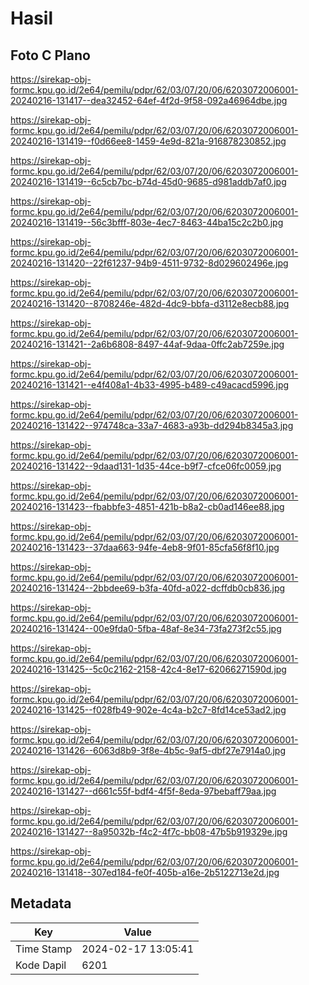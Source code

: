 # Hasil

## Foto C Plano

https://sirekap-obj-formc.kpu.go.id/2e64/pemilu/pdpr/62/03/07/20/06/6203072006001-20240216-131417--dea32452-64ef-4f2d-9f58-092a46964dbe.jpg

https://sirekap-obj-formc.kpu.go.id/2e64/pemilu/pdpr/62/03/07/20/06/6203072006001-20240216-131419--f0d66ee8-1459-4e9d-821a-916878230852.jpg

https://sirekap-obj-formc.kpu.go.id/2e64/pemilu/pdpr/62/03/07/20/06/6203072006001-20240216-131419--6c5cb7bc-b74d-45d0-9685-d981addb7af0.jpg

https://sirekap-obj-formc.kpu.go.id/2e64/pemilu/pdpr/62/03/07/20/06/6203072006001-20240216-131419--56c3bfff-803e-4ec7-8463-44ba15c2c2b0.jpg

https://sirekap-obj-formc.kpu.go.id/2e64/pemilu/pdpr/62/03/07/20/06/6203072006001-20240216-131420--22f61237-94b9-4511-9732-8d029602496e.jpg

https://sirekap-obj-formc.kpu.go.id/2e64/pemilu/pdpr/62/03/07/20/06/6203072006001-20240216-131420--8708246e-482d-4dc9-bbfa-d3112e8ecb88.jpg

https://sirekap-obj-formc.kpu.go.id/2e64/pemilu/pdpr/62/03/07/20/06/6203072006001-20240216-131421--2a6b6808-8497-44af-9daa-0ffc2ab7259e.jpg

https://sirekap-obj-formc.kpu.go.id/2e64/pemilu/pdpr/62/03/07/20/06/6203072006001-20240216-131421--e4f408a1-4b33-4995-b489-c49acacd5996.jpg

https://sirekap-obj-formc.kpu.go.id/2e64/pemilu/pdpr/62/03/07/20/06/6203072006001-20240216-131422--974748ca-33a7-4683-a93b-dd294b8345a3.jpg

https://sirekap-obj-formc.kpu.go.id/2e64/pemilu/pdpr/62/03/07/20/06/6203072006001-20240216-131422--9daad131-1d35-44ce-b9f7-cfce06fc0059.jpg

https://sirekap-obj-formc.kpu.go.id/2e64/pemilu/pdpr/62/03/07/20/06/6203072006001-20240216-131423--fbabbfe3-4851-421b-b8a2-cb0ad146ee88.jpg

https://sirekap-obj-formc.kpu.go.id/2e64/pemilu/pdpr/62/03/07/20/06/6203072006001-20240216-131423--37daa663-94fe-4eb8-9f01-85cfa56f8f10.jpg

https://sirekap-obj-formc.kpu.go.id/2e64/pemilu/pdpr/62/03/07/20/06/6203072006001-20240216-131424--2bbdee69-b3fa-40fd-a022-dcffdb0cb836.jpg

https://sirekap-obj-formc.kpu.go.id/2e64/pemilu/pdpr/62/03/07/20/06/6203072006001-20240216-131424--00e9fda0-5fba-48af-8e34-73fa273f2c55.jpg

https://sirekap-obj-formc.kpu.go.id/2e64/pemilu/pdpr/62/03/07/20/06/6203072006001-20240216-131425--5c0c2162-2158-42c4-8e17-62066271590d.jpg

https://sirekap-obj-formc.kpu.go.id/2e64/pemilu/pdpr/62/03/07/20/06/6203072006001-20240216-131425--f028fb49-902e-4c4a-b2c7-8fd14ce53ad2.jpg

https://sirekap-obj-formc.kpu.go.id/2e64/pemilu/pdpr/62/03/07/20/06/6203072006001-20240216-131426--6063d8b9-3f8e-4b5c-9af5-dbf27e7914a0.jpg

https://sirekap-obj-formc.kpu.go.id/2e64/pemilu/pdpr/62/03/07/20/06/6203072006001-20240216-131427--d661c55f-bdf4-4f5f-8eda-97bebaff79aa.jpg

https://sirekap-obj-formc.kpu.go.id/2e64/pemilu/pdpr/62/03/07/20/06/6203072006001-20240216-131427--8a95032b-f4c2-4f7c-bb08-47b5b919329e.jpg

https://sirekap-obj-formc.kpu.go.id/2e64/pemilu/pdpr/62/03/07/20/06/6203072006001-20240216-131418--307ed184-fe0f-405b-a16e-2b5122713e2d.jpg


## Metadata

| Key        | Value               |
| ---------- | ------------------- |
| Time Stamp | 2024-02-17 13:05:41 |
| Kode Dapil | 6201                |




